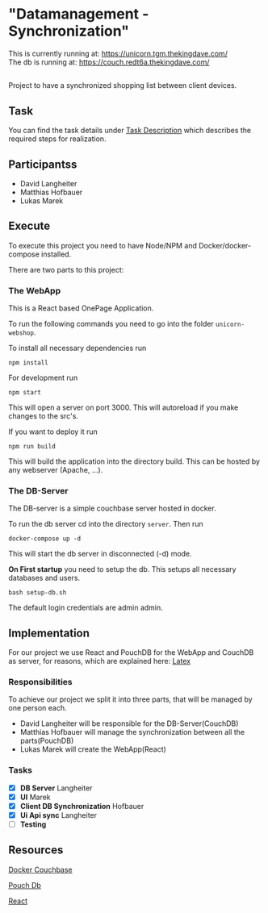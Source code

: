 # "Datamanagement - Synchronization"
This is currently running at: https://unicorn.tgm.thekingdave.com/  
The db is running at: https://couch.redt6a.thekingdave.com/

##
Project to have a synchronized shopping list between client devices.

## Task
You can find the task details under [Task Description](TASK.md) which describes the required steps for realization.

## Participantss
  - David Langheiter
  - Matthias Hofbauer
  - Lukas Marek

## Execute
To execute this project you need to have Node/NPM and Docker/docker-compose installed.

There are two parts to this project:

### The WebApp
This is a React based OnePage Application.

To run the following commands you need to go into the folder `unicorn-webshop`.

To install all necessary dependencies run
```shell script
npm install
```

For development run
```shell script
npm start
```
This will open a server on port 3000. This will autoreload if you make changes to the src's.

If you want to deploy it run
```shell script
npm run build
```
This will build the application into the directory build. This can be hosted by any webserver (Apache, ...).

### The DB-Server  
The DB-server is a simple couchbase server hosted in docker.

To run the db server cd into the directory `server`. Then run
```shell script
docker-compose up -d
```
This will start the db server in disconnected (-d) mode.

**On First startup** you need to setup the db. This setups all necessary databases and users.
```shell script
bash setup-db.sh
```

The default login credentials are admin admin.

## Implementation
For our project we use React and PouchDB for the WebApp and CouchDB as server, for reasons, which are explained here: [Latex](UnicornWebshop.pdf)

### Responsibilities
To achieve our project we split it into three parts, that will be managed by one person each.
  - David Langheiter will be responsible for the DB-Server(CouchDB)
  - Matthias Hofbauer will manage the synchronization between all the parts(PouchDB)
  - Lukas Marek will create the WebApp(React)

### Tasks
* [x] **DB Server** Langheiter
* [x] **UI** Marek 
* [x] **Client DB Synchronization** Hofbauer 
* [x] **Ui Api sync** Langheiter
* [ ] **Testing**

## Resources

[Docker Couchbase](https://hub.docker.com/_/couchbase)

[Pouch Db](https://couchdb.apache.org/)

[React](https://reactjs.org )



